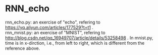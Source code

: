 # RNN_echo  
rnn_echo.py: an exercise of "echo", refering to https://yq.aliyun.com/articles/177529?t=t1 .  
rnn_mnist.py: an exercise of "MNIST", refering to http://blog.csdn.net/qq_16949707/article/details/53258498 .
In mnist.py, time is in x-dirction, i.e., from left to right, which is different from the reference above.
